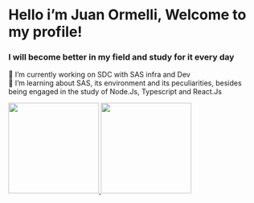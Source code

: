 <h1>Hello i’m Juan Ormelli, Welcome to my profile!</h1>
<h3>I will become better in my field and study for it every day</h3>


🔭 I’m currently working on SDC with SAS infra and Dev  
🌱 I’m learning about SAS, its environment and its peculiarities, besides being engaged in the study of Node.Js, Typescript and React.Js 
 
 
 
 
 <div>
  <a href="https://github.com/rafaballerini">
  <img height="180em" src="https://github-readme-stats.vercel.app/api?username=Juanormelli&show_icons=true&theme=dracula&include_all_commits=true&count_private=true"/>
  <img height="180em" src="https://github-readme-stats.vercel.app/api/top-langs/?username=Juanormelli&layout=compact&langs_count=7&theme=dracula"/>
</div>


